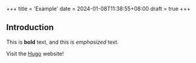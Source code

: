+++
title = 'Example'
date = 2024-01-08T11:38:55+08:00
draft = true
+++
## Introduction

This is **bold** text, and this is *emphasized* text.

Visit the [Hugo](https://gohugo.io) website!
